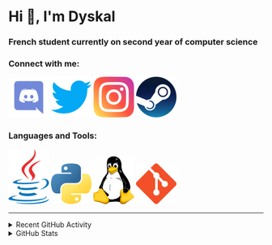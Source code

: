 # Hi 👋, I'm Dyskal

### French student currently on second year of computer science

### Connect with me:

![Discord](./images/discord.svg "Dyskal#9636")
[![Twitter](./images/twitter.svg "@dyskal")](https://twitter.com/dyskal)
[![Instagram](./images/insta.svg "@dyskal")](https://instagram.com/dyskal)
[![Steam](./images/steam.svg "dyskal")](https://steamcommunity.com/id/dyskal/)

### Languages and Tools:

[![Java](./images/java.svg)](https://www.oracle.com/java/)
[![Python](./images/python.svg)](https://www.python.org/)
![Linux](./images/linux.svg)
[![Git](./images/git.svg)](https://git-scm.com/)

---

<details>
<summary>Recent GitHub Activity</summary>

<!--START_SECTION:activity-->


1. 🎉 Merged PR [#53](https://github.com/Dyskal/TwitchPlayerOpener/pull/53) in [Dyskal/TwitchPlayerOpener](https://github.com/Dyskal/TwitchPlayerOpener)
2. 🎉 Merged PR [#41](https://github.com/Dyskal/DiscordRP/pull/41) in [Dyskal/DiscordRP](https://github.com/Dyskal/DiscordRP)
3. 🎉 Merged PR [#10](https://github.com/Dyskal/AutoQuery/pull/10) in [Dyskal/AutoQuery](https://github.com/Dyskal/AutoQuery)
4. 🎉 Merged PR [#40](https://github.com/Dyskal/DiscordRP/pull/40) in [Dyskal/DiscordRP](https://github.com/Dyskal/DiscordRP)
5. 🎉 Merged PR [#39](https://github.com/Dyskal/DiscordRP/pull/39) in [Dyskal/DiscordRP](https://github.com/Dyskal/DiscordRP)
5. 🎉 Merged PR [#16](https://github.com/Dyskal/DiscordRP/pull/16) in [Dyskal/DiscordRP](https://github.com/Dyskal/DiscordRP)
6. 🎉 Merged PR [#17](https://github.com/Dyskal/TwitchPlayerOpener/pull/17) in [Dyskal/TwitchPlayerOpener](https://github.com/Dyskal/TwitchPlayerOpener)

<!--END_SECTION:activity-->

</details>

<details>
<summary>GitHub Stats</summary>

![GitHub Stats](https://github-readme-stats.vercel.app/api/top-langs?username=dyskal&show_icons=true&locale=en&layout=compact&card_width=445&langs_count=10&hide_borders=true)
![GitHub Stats](https://github-readme-stats.vercel.app/api?username=dyskal&show_icons=true&locale=en&include_all_commits=true&hide_borders=true)
</details>

